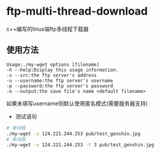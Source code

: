 # ftp-multi-thread-download
c++编写的linux端ftp多线程下载器
## 使用方法

```
Usage:./my-wget options [filename]
-h --help:Display this usage information.
-s --src:the ftp server's address
-u --username:the ftp server's username
-p --password:the ftp server's password
-o --output:the save file's name <default filename>
```
如果未填写username则默认使用匿名模式(需要服务器支持)

+ 测试语句

```sh
# 单线程
./my-wget -s 124.221.244.253 pub/test_genshin.jpg
# 多线程
./my-wget -s 124.221.244.253 -t 3 pub/test_genshin.jpg
```